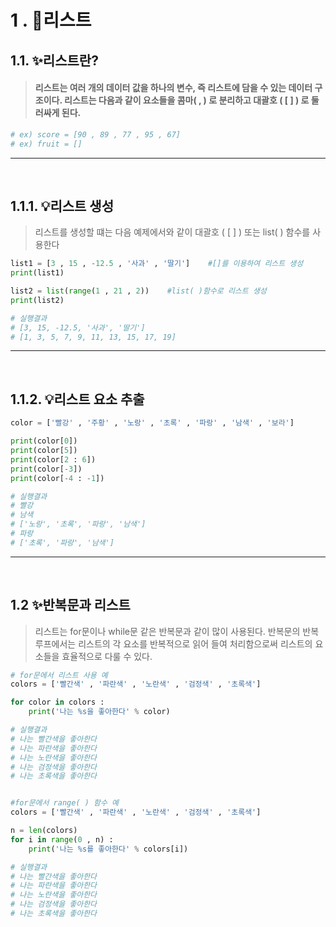 # 1 . 📄리스트

## 1.1. ✨리스트란?

> #### 리스트는 여러 개의 데이터 값을 하나의 변수, 즉 리스트에 담을 수 있는 데이터 구조이다. 리스트는 다음과 같이 요소들을 콤마( , ) 로 분리하고 대괄호 ( [ ] ) 로 둘러싸게 된다.

```py
# ex) score = [90 , 89 , 77 , 95 , 67]
# ex) fruit = []
```

---

<br>

## 1.1.1. 💡리스트 생성

> 리스트를 생성할 떄는 다음 예제에서와 같이 대괄호 ( [ ] ) 또는 list( ) 함수를 사용한다

```py
list1 = [3 , 15 , -12.5 , '사과' , '딸기']    #[]를 이용하여 리스트 생성
print(list1)

list2 = list(range(1 , 21 , 2))    #list( )함수로 리스트 생성
print(list2)

# 실행결과
# [3, 15, -12.5, '사과', '딸기']
# [1, 3, 5, 7, 9, 11, 13, 15, 17, 19]
```

---

<br>

## 1.1.2. 💡리스트 요소 추출

```py
color = ['빨강' , '주황' , '노랑' , '초록' , '파랑' , '남색' , '보라']

print(color[0])
print(color[5])
print(color[2 : 6])
print(color[-3])
print(color[-4 : -1])

# 실행결과
# 빨강
# 남색
# ['노랑', '초록', '파랑', '남색']
# 파랑
# ['초록', '파랑', '남색']
```

---

<br>

## 1.2 ✨반복문과 리스트

> 리스트는 for문이나 while문 같은 반복문과 같이 많이 사용된다. 반복문의 반복 루프에서는 리스트의 각 요소를 반복적으로 읽어 들여 처리함으로써 리스트의 요소들을 효율적으로 다룰 수 있다.

```py
# for문에서 리스트 사용 예
colors = ['빨간색' , '파란색' , '노란색' , '검정색' , '초록색']

for color in colors :
    print('나는 %s을 좋아한다' % color)

# 실행결과
# 나는 빨간색을 좋아한다
# 나는 파란색을 좋아한다
# 나는 노란색을 좋아한다
# 나는 검정색을 좋아한다
# 나는 초록색을 좋아한다


#for문에서 range( ) 함수 예
colors = ['빨간색' , '파란색' , '노란색' , '검정색' , '초록색']

n = len(colors)
for i in range(0 , n) :
    print('나는 %s를 좋아한다' % colors[i])

# 실행결과
# 나는 빨간색을 좋아한다
# 나는 파란색을 좋아한다
# 나는 노란색을 좋아한다
# 나는 검정색을 좋아한다
# 나는 초록색을 좋아한다
```
